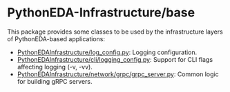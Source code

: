 # PythonEDA-Infrastructure/base

This package provides some classes to be used by the infrastructure layers of PythonEDA-based applications:
- [PythonEDAInfrastructure/log_config.py](https://github.com/pythoneda-infrastructure/base/blob/main/PythonEDAInfrastructure/_log_config.py): Logging configuration.
- [PythonEDAInfrastructure/cli/logging_config.py](https://github.com/pythoneda-infrastructure/base/blob/main/PythonEDAInfrastructure/cli/logging_config.py "LoggingConfig"): Support for CLI flags affecting logging (-v, -vv).
- [PythonEDAInfrastructure/network/grpc/grpc_server.py](https://github.com/pythoneda-infrastructure/base/blob/main/PythonEDAInfrastructure/network/grpc/grpc_server.py "GrpcServer"): Common logic for building gRPC servers.
